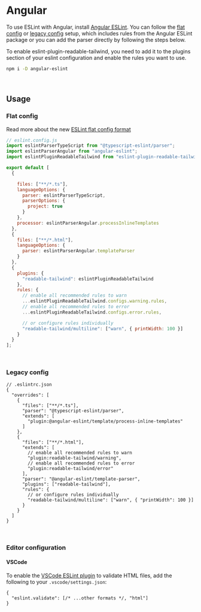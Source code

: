 # Angular

To use ESLint with Angular, install [Angular ESLint](https://github.com/angular-eslint/angular-eslint?tab=readme-ov-file#quick-start). You can follow the [flat config](https://github.com/angular-eslint/angular-eslint/blob/main/docs/CONFIGURING_FLAT_CONFIG.md) or [legacy config](https://github.com/angular-eslint/angular-eslint/blob/main/docs/CONFIGURING_ESLINTRC.md) setup, which includes rules from the Angular ESLint package or you can add the parser directly by following the steps below.

To enable eslint-plugin-readable-tailwind, you need to add it to the plugins section of your eslint configuration and enable the rules you want to use.

```sh
npm i -D angular-eslint
```

<br/>

## Usage

### Flat config

Read more about the new [ESLint flat config format](https://eslint.org/docs/latest/use/configure/configuration-files-new)

```js
// eslint.config.js
import eslintParserTypeScript from "@typescript-eslint/parser";
import eslintParserAngular from "angular-eslint";
import eslintPluginReadableTailwind from "eslint-plugin-readable-tailwind";

export default [
  {

    files: ["**/*.ts"],
    languageOptions: {
      parser: eslintParserTypeScript,
      parserOptions: {
        project: true
      }
    },
    processor: eslintParserAngular.processInlineTemplates
  },
  {
    files: ["**/*.html"],
    languageOptions: {
      parser: eslintParserAngular.templateParser
    }
  },
  {
    plugins: {
      "readable-tailwind": eslintPluginReadableTailwind
    },
    rules: {
      // enable all recommended rules to warn
      ...eslintPluginReadableTailwind.configs.warning.rules,
      // enable all recommended rules to error
      ...eslintPluginReadableTailwind.configs.error.rules,

      // or configure rules individually
      "readable-tailwind/multiline": ["warn", { printWidth: 100 }]
    }
  }
];
```

<br/>

### Legacy config

```jsonc
// .eslintrc.json
{
  "overrides": [
    {
      "files": ["**/*.ts"],
      "parser": "@typescript-eslint/parser",
      "extends": [
        "plugin:@angular-eslint/template/process-inline-templates"
      ]
    },
    {
      "files": ["**/*.html"],
      "extends": [
        // enable all recommended rules to warn
        "plugin:readable-tailwind/warning",
        // enable all recommended rules to error
        "plugin:readable-tailwind/error"
      ],
      "parser": "@angular-eslint/template-parser",
      "plugins": ["readable-tailwind"],
      "rules": {
        // or configure rules individually
        "readable-tailwind/multiline": ["warn", { "printWidth": 100 }]
      }
    }
  ]
}
```

<br/>

### Editor configuration

#### VSCode

To enable the [VSCode ESLint plugin](https://marketplace.visualstudio.com/items?itemName=dbaeumer.vscode-eslint) to validate HTML files, add the following to your `.vscode/settings.json`:

```jsonc
{
  "eslint.validate": [/* ...other formats */, "html"]
}
```
